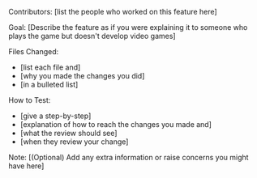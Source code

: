 Contributors: [list the people who worked on this feature here]

Goal: [Describe the feature as if you were explaining it to someone who plays the game but doesn't develop video games]

Files Changed:
- [list each file and]
- [why you made the changes you did]
- [in a bulleted list]

How to Test:
- [give a step-by-step]
- [explanation of how to reach the changes you made and]
- [what the review should see]
- [when they review your change]

Note: [(Optional) Add any extra information or raise concerns you might have here]
